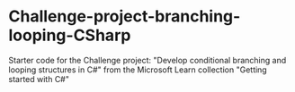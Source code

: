 # Challenge-project-branching-looping-CSharp
Starter code for the Challenge project: "Develop conditional branching and looping structures in C#" from the Microsoft Learn collection "Getting started with C#"
